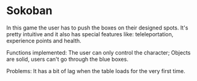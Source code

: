 # Sokoban
In this game the user has to push the boxes on their designed spots.
It's pretty intuitive and it also has special features like: teleleportation, experience points and health.

Functions implemented:
The user can only control the character;
Objects are solid, users can't go through the blue boxes.

Problems:
It has a bit of lag when the table loads for the very first time.
